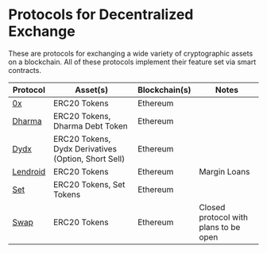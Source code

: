 # Protocols for Decentralized Exchange
These are protocols for exchanging a wide variety of cryptographic assets on a blockchain. All of these protocols implement their feature set via smart contracts.

| Protocol  | Asset(s) | Blockchain(s) | Notes
| ------------- | ------------- | ------------- | ------------- |
| [0x](https://www.0xproject.com/)  | ERC20 Tokens  | Ethereum |
| [Dharma](https://dharma.io/) | ERC20 Tokens, Dharma Debt Token | Ethereum |
| [Dydx](https://dydx.exchange/) | ERC20 Tokens, Dydx Derivatives (Option, Short Sell) | Ethereum |
| [Lendroid](https://lendroid.com/) | ERC20 Tokens | Ethereum | Margin Loans |
| [Set](https://medium.com/set-protocol/introducing-set-protocol-c883ce00f04d) | ERC20 Tokens, Set Tokens | Ethereum |
| [Swap](https://swap.tech/faq/)  | ERC20 Tokens  | Ethereum | Closed protocol with plans to be open |